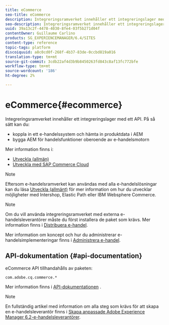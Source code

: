 ```yaml
---
title: eCommerce
seo-title: eCommerce
description: Integreringsramverket innehåller ett integreringslager med ett API
seo-description: Integreringsramverket innehåller ett integreringslager med ett API
uuid: 39a13c2f-4478-4030-8fe4-03f5b271d04f
contentOwner: Guillaume Carlino
products: SG_EXPERIENCEMANAGER/6.4/SITES
content-type: reference
topic-tags: platform
discoiquuid: a8c0cd0f-268f-4b37-83de-0ccbd819a016
translation-type: tm+mt
source-git-commit: 3cdb22af4d3b9b8450263fd843c8af13fc772bfe
workflow-type: tm+mt
source-wordcount: '186'
ht-degree: 2%

---
```



# eCommerce{#ecommerce}

Integreringsramverket innehåller ett integreringslager med ett API. På så sätt kan du:

* koppla in ett e-handelssystem och hämta in produktdata i AEM
* bygga AEM för handelsfunktioner oberoende av e-handelsmotorn

Mer information finns i:

* [Utveckla (allmän)](/help/sites-developing/generic.md)
* [Utveckla med SAP Commerce Cloud](/help/sites-developing/sap-commerce-cloud.md)

>[!NOTE]
>
>Eftersom e-handelsramverket kan användas med alla e-handelslösningar kan du läsa [Utveckla (allmänt)](/help/sites-developing/generic.md) för mer information om hur du utvecklar möjligheter med Intershop, Elastic Path eller IBM Websphere Commerce.

>[!NOTE]
>
>Om du vill använda integreringsramverket med externa e-handelsleverantörer måste du först installera de paket som krävs. Mer information finns i [Distribuera e-handel](/help/sites-deploying/ecommerce.md).
>
>Mer information om koncept och hur du administrerar e-handelsimplementeringar finns i [Administrera e-handel](/help/sites-administering/ecommerce.md).

## API-dokumentation {#api-documentation}

eCommerce API tillhandahålls av paketen:

`com.adobe.cq.commerce.*`

Mer information finns i [API-dokumentationen](https://helpx.adobe.com/experience-manager/6-4/sites/developing/using/reference-materials/javadoc/index.html) .

>[!NOTE]
>
>En fullständig artikel med information om alla steg som krävs för att skapa en e-handelsleverantör finns i [Skapa anpassade Adobe Experience Manager 6.2-e-handelsleverantörer](https://helpx.adobe.com/experience-manager/using/ecommerce62.html).

